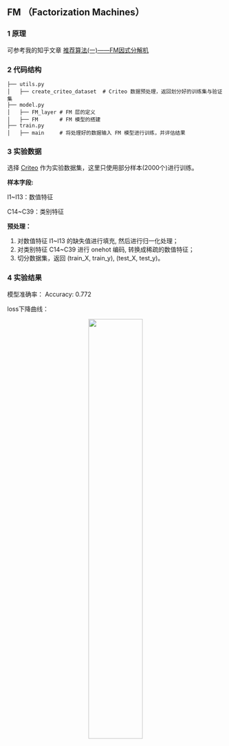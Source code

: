 ## FM （Factorization Machines）

### 1 原理

可参考我的知乎文章 [推荐算法(一)——FM因式分解机](https://zhuanlan.zhihu.com/p/342803984)

### 2 代码结构

```shell
├── utils.py   
│   ├── create_criteo_dataset  # Criteo 数据预处理，返回划分好的训练集与验证集
├── model.py  
│   ├── FM_layer # FM 层的定义
│   ├── FM       # FM 模型的搭建
├── train.py 
│   ├── main     # 将处理好的数据输入 FM 模型进行训练，并评估结果
```

### 3 实验数据

选择 [Criteo](https://github.com/jc-LeeHub/Recommend-System-TF2.0/blob/master/Data/train.txt) 作为实验数据集，这里只使用部分样本(2000个)进行训练。

**样本字段:**

I1~I13：数值特征

C14~C39：类别特征

**预处理：**
1. 对数值特征 I1~I13 的缺失值进行填充, 然后进行归一化处理；
2. 对类别特征 C14~C39 进行 onehot 编码, 转换成稀疏的数值特征；
3. 切分数据集，返回 (train_X, train_y), (test_X, test_y)。

### 4 实验结果

模型准确率： Accuracy: 0.772

loss下降曲线：

<div align=center><img src="https://cdn.jsdelivr.net/gh/jc-LeeHub/Recommend-System-tf2.0@master/image/fm%E7%BB%93%E6%9E%9C.jpg" width="50%;" style="float:center"/></div>
